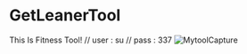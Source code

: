 # GetLeanerTool
This Is Fitness Tool!
// user : su
// pass : 337
![MytoolCapture](https://user-images.githubusercontent.com/83990324/129470761-4080ce80-87fd-4bdd-a480-ffbe8475cdfb.PNG)


